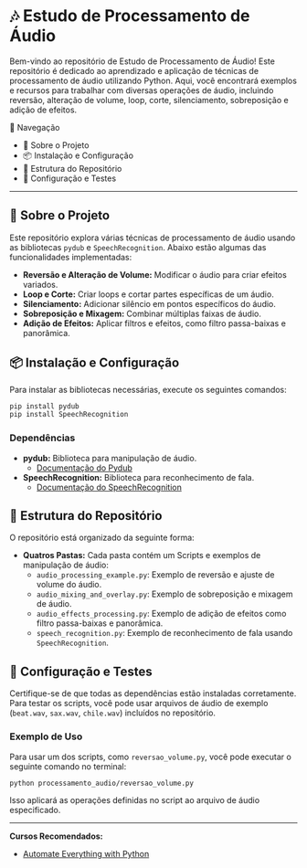 # 🎶 Estudo de Processamento de Áudio

Bem-vindo ao repositório de Estudo de Processamento de Áudio! Este repositório é dedicado ao aprendizado e aplicação de técnicas de processamento de áudio utilizando Python. Aqui, você encontrará exemplos e recursos para trabalhar com diversas operações de áudio, incluindo reversão, alteração de volume, loop, corte, silenciamento, sobreposição e adição de efeitos.

📌 Navegação
- 📝 Sobre o Projeto
- 📦 Instalação e Configuração
- 📁 Estrutura do Repositório
- 🔧 Configuração e Testes

---

## 📝 Sobre o Projeto

Este repositório explora várias técnicas de processamento de áudio usando as bibliotecas `pydub` e `SpeechRecognition`. Abaixo estão algumas das funcionalidades implementadas:

- **Reversão e Alteração de Volume:** Modificar o áudio para criar efeitos variados.
- **Loop e Corte:** Criar loops e cortar partes específicas de um áudio.
- **Silenciamento:** Adicionar silêncio em pontos específicos do áudio.
- **Sobreposição e Mixagem:** Combinar múltiplas faixas de áudio.
- **Adição de Efeitos:** Aplicar filtros e efeitos, como filtro passa-baixas e panorâmica.

## 📦 Instalação e Configuração

Para instalar as bibliotecas necessárias, execute os seguintes comandos:

```bash
pip install pydub
pip install SpeechRecognition
```

### Dependências

- **pydub:** Biblioteca para manipulação de áudio.
  - [Documentação do Pydub](https://github.com/jiaaro/pydub)
- **SpeechRecognition:** Biblioteca para reconhecimento de fala.
  - [Documentação do SpeechRecognition](https://pypi.org/project/SpeechRecognition/)

## 📁 Estrutura do Repositório

O repositório está organizado da seguinte forma:

- **Quatros Pastas:** Cada pasta contém um Scripts e exemplos de manipulação de áudio:
  - `audio_processing_example.py`: Exemplo de reversão e ajuste de volume do áudio.
  - `audio_mixing_and_overlay.py`: Exemplo de sobreposição e mixagem de áudio.
  - `audio_effects_processing.py`: Exemplo de adição de efeitos como filtro passa-baixas e panorâmica.
  - `speech_recognition.py`: Exemplo de reconhecimento de fala usando `SpeechRecognition`.

## 🔧 Configuração e Testes

Certifique-se de que todas as dependências estão instaladas corretamente. Para testar os scripts, você pode usar arquivos de áudio de exemplo (`beat.wav`, `sax.wav`, `chile.wav`) incluídos no repositório.

### Exemplo de Uso

Para usar um dos scripts, como `reversao_volume.py`, você pode executar o seguinte comando no terminal:

```bash
python processamento_audio/reversao_volume.py
```

Isso aplicará as operações definidas no script ao arquivo de áudio especificado.

---

**Cursos Recomendados:**

- [Automate Everything with Python](https://www.udemy.com/course/automate-everything-with-python/)
